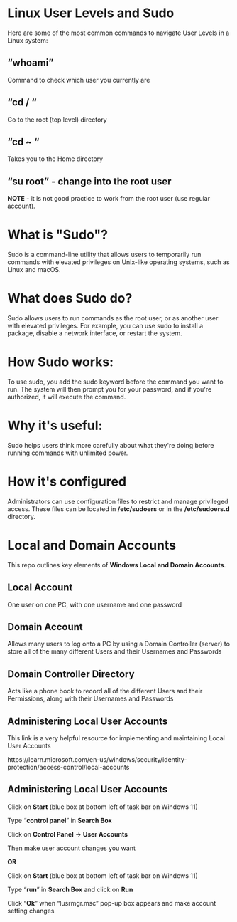 <h1>Linux User Levels and Sudo</h1>
Here are some of the most common commands to navigate User Levels in a Linux system</b>:<br/>
	<h2>“whoami”</h2> Command to check which user you currently are</h2>
	<h2>“cd / “</h2> Go to the root (top level) directory</h2>
	<h2>“cd ~ “</h2> Takes you to the Home directory</h2>
  <h2>“su root” - change into the root user</h2>
	<b>NOTE</b> - it is not good practice to work from the root user (use regular account)</b>.<br/>

 <h1>What is "Sudo"?</h1>
 Sudo is a command-line utility that allows users to temporarily run commands with elevated privileges on Unix-like operating systems, such as Linux and macOS</b>.<br/>

 <h1>What does Sudo do?</h1>
Sudo allows users to run commands as the root user, or as another user with elevated privileges. For example, you can use sudo to install a package, disable a network interface, or restart the system</b>.<br/>

<h1>How Sudo works:</h1>
To use sudo, you add the sudo keyword before the command you want to run. The system will then prompt you for your password, and if you're authorized, it will execute the command</b>.<br/>

<h1>Why it's useful:</h1>
Sudo helps users think more carefully about what they're doing before running commands with unlimited power</b>.<br/>

<h1>How it's configured</h1>
Administrators can use configuration files to restrict and manage privileged access. These files can be located in <b>/etc/sudoers</b> or in the <b>/etc/sudoers.d</b> directory</b>.<br/>
 






<h1>Local and Domain Accounts</h1>
This repo outlines key elements of <b>Windows Local and Domain Accounts</b>.<br/>
	<h2>Local Account</h2> 
 		One user on one PC, with one username and one password</h2>
	<h2>Domain Account</h2> 
 		Allows many users to log onto a PC by using a Domain Controller (server) to store all of the many different Users and their Usernames and Passwords</h2>
	<h2>Domain Controller Directory</h2> 
 		Acts like a phone book to record all of the different Users and their Permissions, along with their Usernames and Passwords</h2>
	<h2>Administering Local User Accounts</h2>	
 		This link is a very helpful resource for implementing and maintaining Local User Accounts</h2>
   		<p>https://learn.microsoft.com/en-us/windows/security/identity-protection/access-control/local-accounts</p>
	<h2>Administering Local User Accounts</h2>
		<p>Click on <b>Start</b> (blue box at bottom left of task bar on Windows 11)</p>
		<p>Type “<b>control panel</b>” in <b>Search Box</b></p>
		<p>Click on <b>Control Panel</b> -> <b>User Accounts</b></p>
		<p>Then make user account changes you want</p>
    	<b><p>OR</b></p>
		<p>Click on <b>Start</b> (blue box at bottom left of task bar on Windows 11)</p>
		<p>Type “<b>run</b>” in <b>Search Box</b> and click on <b>Run</b></p>
		<p>Click “<b>Ok</b>” when “lusrmgr.msc” pop-up box appears and make account setting changes</p>
